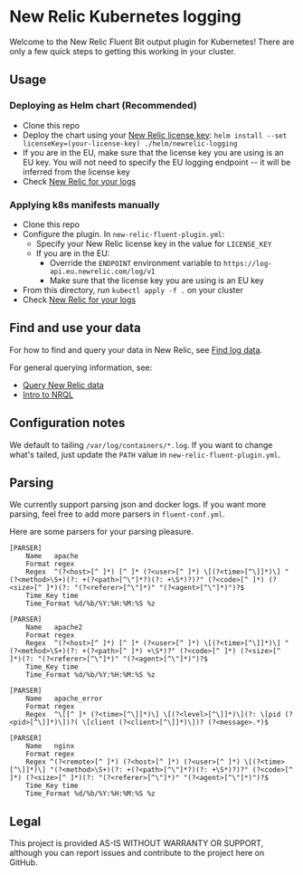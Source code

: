 # New Relic Kubernetes logging

Welcome to the New Relic Fluent Bit output plugin for Kubernetes! There are only a few quick steps to getting this 
working in your cluster.

## Usage

### Deploying as Helm chart (Recommended)

* Clone this repo
* Deploy the chart using your [New Relic license key](https://docs.newrelic.com/docs/accounts/install-new-relic/account-setup/license-key): `helm install --set licenseKey=(your-license-key) ./helm/newrelic-logging`
* If you are in the EU, make sure that the license key you are using is an EU key. You will not need to specify the EU 
  logging endpoint -- it will be inferred from the license key
* Check [New Relic for your logs](https://docs.newrelic.com/docs/logs/new-relic-logs/get-started/introduction-new-relic-logs#find-data)

### Applying k8s manifests manually

* Clone this repo
* Configure the plugin. In `new-relic-fluent-plugin.yml`:
  * Specify your New Relic license key in the value for `LICENSE_KEY`
  * If you are in the EU:
    * Override the `ENDPOINT` environment variable to `https://log-api.eu.newrelic.com/log/v1`
    * Make sure that the license key you are using is an EU key
* From this directory, run `kubectl apply -f .` on your cluster
* Check [New Relic for your logs](https://docs.newrelic.com/docs/logs/new-relic-logs/get-started/introduction-new-relic-logs#find-data)

## Find and use your data

For how to find and query your data in New Relic, see [Find log data](https://docs.newrelic.com/docs/logs/new-relic-logs/get-started/introduction-new-relic-logs#find-data).

For general querying information, see:
- [Query New Relic data](https://docs.newrelic.com/docs/using-new-relic/data/understand-data/query-new-relic-data)
- [Intro to NRQL](https://docs.newrelic.com/docs/query-data/nrql-new-relic-query-language/getting-started/introduction-nrql)

## Configuration notes

We default to tailing `/var/log/containers/*.log`. If you want to change what's tailed, just update the `PATH` 
value in `new-relic-fluent-plugin.yml`.

## Parsing

We currently support parsing json and docker logs. If you want more parsing, feel free to add more parsers in `fluent-conf.yml`.

Here are some parsers for your parsing pleasure. 

```
[PARSER]
    Name   apache
    Format regex
    Regex  ^(?<host>[^ ]*) [^ ]* (?<user>[^ ]*) \[(?<time>[^\]]*)\] "(?<method>\S+)(?: +(?<path>[^\"]*?)(?: +\S*)?)?" (?<code>[^ ]*) (?<size>[^ ]*)(?: "(?<referer>[^\"]*)" "(?<agent>[^\"]*)")?$
    Time_Key time
    Time_Format %d/%b/%Y:%H:%M:%S %z

[PARSER]
    Name   apache2
    Format regex
    Regex  ^(?<host>[^ ]*) [^ ]* (?<user>[^ ]*) \[(?<time>[^\]]*)\] "(?<method>\S+)(?: +(?<path>[^ ]*) +\S*)?" (?<code>[^ ]*) (?<size>[^ ]*)(?: "(?<referer>[^\"]*)" "(?<agent>[^\"]*)")?$
    Time_Key time
    Time_Format %d/%b/%Y:%H:%M:%S %z

[PARSER]
    Name   apache_error
    Format regex
    Regex  ^\[[^ ]* (?<time>[^\]]*)\] \[(?<level>[^\]]*)\](?: \[pid (?<pid>[^\]]*)\])?( \[client (?<client>[^\]]*)\])? (?<message>.*)$

[PARSER]
    Name   nginx
    Format regex
    Regex ^(?<remote>[^ ]*) (?<host>[^ ]*) (?<user>[^ ]*) \[(?<time>[^\]]*)\] "(?<method>\S+)(?: +(?<path>[^\"]*?)(?: +\S*)?)?" (?<code>[^ ]*) (?<size>[^ ]*)(?: "(?<referer>[^\"]*)" "(?<agent>[^\"]*)")?$
    Time_Key time
    Time_Format %d/%b/%Y:%H:%M:%S %z
  ```   

## Legal

This project is provided AS-IS WITHOUT WARRANTY OR SUPPORT, although you can report issues and contribute to the project here on GitHub.
